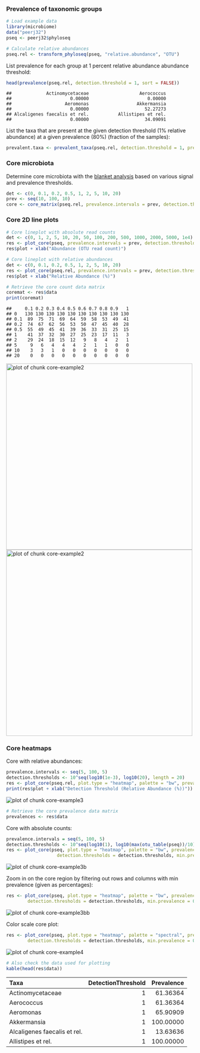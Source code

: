 ### Prevalence of taxonomic groups



```r
# Load example data
library(microbiome)
data("peerj32")
pseq <- peerj32$phyloseq

# Calculate relative abundances
pseq.rel <- transform_phyloseq(pseq, "relative.abundance", "OTU")
```


List prevalence for each group at 1 percent relative abundance abundance threshold:


```r
head(prevalence(pseq.rel, detection.threshold = 1, sort = FALSE))
```

```
##             Actinomycetaceae                   Aerococcus 
##                      0.00000                      0.00000 
##                    Aeromonas                  Akkermansia 
##                      0.00000                     52.27273 
## Alcaligenes faecalis et rel.           Allistipes et rel. 
##                      0.00000                     34.09091
```


List the taxa that are present at the given detection threshold (1% relative abundance) at a given prevalence (80%) (fraction of the samples):


```r
prevalent.taxa <- prevalent_taxa(pseq.rel, detection.threshold = 1, prevalence.threshold = 80)
```


### Core microbiota

Determine core microbiota with the [blanket
analysis](http://onlinelibrary.wiley.com/doi/10.1111/j.1469-0691.2012.03855.x/abstract)
based on various signal and prevalence thresholds.
 

```r
det <- c(0, 0.1, 0.2, 0.5, 1, 2, 5, 10, 20)
prev <- seq(10, 100, 10)
core <- core_matrix(pseq.rel, prevalence.intervals = prev, detection.thresholds = det)
```

### Core 2D line plots


```r
# Core lineplot with absolute read counts
det <- c(0, 1, 2, 5, 10, 20, 50, 100, 200, 500, 1000, 2000, 5000, 1e4)
res <- plot_core(pseq, prevalence.intervals = prev, detection.thresholds = det, plot.type = "lineplot", plot = FALSE)
res$plot + xlab("Abundance (OTU read count)")

# Core lineplot with relative abundances
det <- c(0, 0.1, 0.2, 0.5, 1, 2, 5, 10, 20)
res <- plot_core(pseq.rel, prevalence.intervals = prev, detection.thresholds = det, plot.type = "lineplot", plot = FALSE)
res$plot + xlab("Relative Abundance (%)")

# Retrieve the core count data matrix
coremat <- res$data
print(coremat)
```

```
##     0.1 0.2 0.3 0.4 0.5 0.6 0.7 0.8 0.9   1
## 0   130 130 130 130 130 130 130 130 130 130
## 0.1  89  75  71  69  64  59  58  53  49  41
## 0.2  74  67  62  56  53  50  47  45  40  28
## 0.5  55  49  45  41  39  36  33  31  25  15
## 1    41  37  32  30  27  25  23  17  11   3
## 2    29  24  18  15  12   9   8   4   2   1
## 5     9   6   4   4   4   2   1   1   0   0
## 10    3   3   1   0   0   0   0   0   0   0
## 20    0   0   0   0   0   0   0   0   0   0
```

<img src="figure/core-example2-1.png" title="plot of chunk core-example2" alt="plot of chunk core-example2" width="500px" /><img src="figure/core-example2-2.png" title="plot of chunk core-example2" alt="plot of chunk core-example2" width="500px" />


### Core heatmaps

Core with relative abundances:


```r
prevalence.intervals <- seq(5, 100, 5)
detection.thresholds <- 10^seq(log10(1e-3), log10(20), length = 20)		 
res <- plot_core(pseq.rel, plot.type = "heatmap", palette = "bw", prevalence.intervals = prevalence.intervals, detection.thresholds = detection.thresholds, plot = FALSE) 
print(res$plot + xlab("Detection Threshold (Relative Abundance (%))"))
```

![plot of chunk core-example3](figure/core-example3-1.png)

```r
# Retrieve the core prevalence data matrix
prevalences <- res$data
```

Core with absolute counts:


```r
prevalence.intervals = seq(5, 100, 5)
detection.thresholds <- 10^seq(log10(1), log10(max(otu_table(pseq))/10), length = 20)		 
res <- plot_core(pseq, plot.type = "heatmap", palette = "bw", prevalence.intervals = prevalence.intervals,
       		       detection.thresholds = detection.thresholds, min.prevalence = NULL)$plot
```

![plot of chunk core-example3b](figure/core-example3b-1.png)

Zoom in on the core region by filtering out rows and columns with min prevalence (given as percentages):


```r
res <- plot_core(pseq, plot.type = "heatmap", palette = "bw", prevalence.intervals = prevalence.intervals,
		detection.thresholds = detection.thresholds, min.prevalence = 0.1, plot = TRUE)
```

![plot of chunk core-example3bb](figure/core-example3bb-1.png)


Color scale core plot:


```r
res <- plot_core(pseq, plot.type = "heatmap", palette = "spectral", prevalence.intervals = prevalence.intervals,
		detection.thresholds = detection.thresholds, min.prevalence = 0, plot = TRUE)
```

![plot of chunk core-example4](figure/core-example4-1.png)

```r
# Also check the data used for plotting
kable(head(res$data))
```



|Taxa                         | DetectionThreshold| Prevalence|
|:----------------------------|------------------:|----------:|
|Actinomycetaceae             |                  1|   61.36364|
|Aerococcus                   |                  1|   61.36364|
|Aeromonas                    |                  1|   65.90909|
|Akkermansia                  |                  1|  100.00000|
|Alcaligenes faecalis et rel. |                  1|   13.63636|
|Allistipes et rel.           |                  1|  100.00000|

